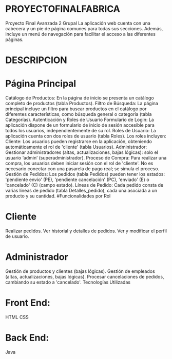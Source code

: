 # PROYECTOFINALFABRICA
Proyecto Final Avanzada 2 Grupal
La aplicación web cuenta con una cabecera y un pie de página comunes para todas sus secciones. Además, incluye un menú de navegación para facilitar el acceso a las diferentes páginas.
# DESCRIPCION
# Página Principal
Catálogo de Productos: En la página de inicio se presenta un catálogo completo de productos (tabla Productos).
Filtro de Búsqueda: La página principal incluye un filtro para buscar productos en el catálogo por diferentes características, como búsqueda general o categoría (tabla Categorías).
Autenticación y Roles de Usuario
Formulario de Login: La aplicación dispone de un formulario de inicio de sesión accesible para todos los usuarios, independientemente de su rol.
Roles de Usuario: La aplicación cuenta con dos roles de usuario (tabla Roles). Los roles incluyen:
Cliente: Los usuarios pueden registrarse en la aplicación, obteniendo automáticamente el rol de 'cliente' (tabla Usuarios).
Administrador: Gestionar administradores (altas, actualizaciones, bajas lógicas): solo el usuario ‘admin’ (superadministrador).
Proceso de Compra: Para realizar una compra, los usuarios deben iniciar sesión con el rol de 'cliente'. No es necesario conectar con una pasarela de pago real; se simula el proceso.
Gestión de Pedidos: Los pedidos (tabla Pedidos) pueden tener los estados: 'pendiente envío' (PE), 'pendiente cancelación' (PC), 'enviado' (E) o 'cancelado' (C) (campo estado).
Líneas de Pedido: Cada pedido consta de varias líneas de pedido (tabla Detalles_pedido), cada una asociada a un producto y su cantidad.
#Funcionalidades por Rol

# Cliente
Realizar pedidos.
Ver historial y detalles de pedidos.
Ver y modificar el perfil de usuario.
# Administrador
Gestión de productos y clientes (bajas lógicas).
Gestión de empleados (altas, actualizaciones, bajas lógicas).
Procesar cancelaciones de pedidos, cambiando su estado a 'cancelado'.
Tecnologías Utilizadas
# Front End:
HTML
CSS
# Back End:
Java

